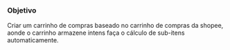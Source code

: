 ### Objetivo

Criar um carrinho de compras baseado no carrinho de compras da shopee, aonde o carrinho armazene intens faça o cálculo de sub-itens automaticamente.